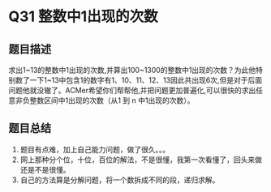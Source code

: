 # Q31 整数中1出现的次数

## 题目描述
求出1~13的整数中1出现的次数,并算出100~1300的整数中1出现的次数？为此他特别数了一下1~13中包含1的数字有1、10、11、12、13因此共出现6次,但是对于后面问题他就没辙了。ACMer希望你们帮帮他,并把问题更加普遍化,可以很快的求出任意非负整数区间中1出现的次数（从1 到 n 中1出现的次数）。

## 题目总结
1. 题目有点难，加上自己能力问题，做了很久。。。
2. 网上那种分个位，十位，百位的解法，不是很懂，我第一次看懂了，回头来做还是不是很懂。
3. 自己的方法算是分解问题，将一个数拆成不同的段，递归求解。
